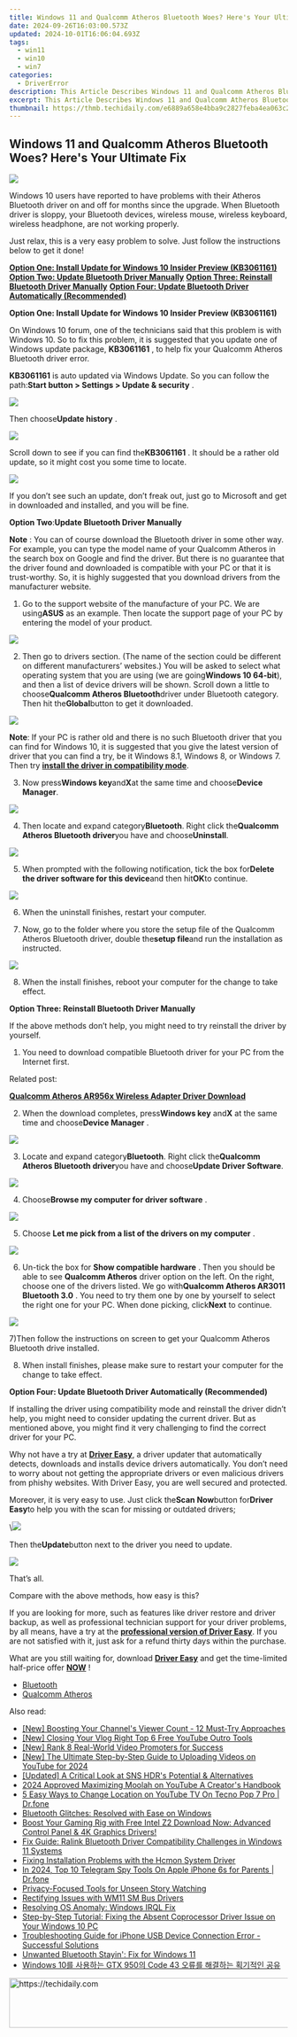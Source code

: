 ```yaml
---
title: Windows 11 and Qualcomm Atheros Bluetooth Woes? Here's Your Ultimate Fix
date: 2024-09-26T16:03:00.573Z
updated: 2024-10-01T16:06:04.693Z
tags:
  - win11
  - win10
  - win7
categories:
  - DriverError
description: This Article Describes Windows 11 and Qualcomm Atheros Bluetooth Woes? Here's Your Ultimate Fix
excerpt: This Article Describes Windows 11 and Qualcomm Atheros Bluetooth Woes? Here's Your Ultimate Fix
thumbnail: https://thmb.techidaily.com/e6889a658e4bba9c2827feba4ea063c236adc8db7e5b5caf8c7f574f84c4eaab.jpg
---
```


## Windows 11 and Qualcomm Atheros Bluetooth Woes? Here's Your Ultimate Fix

![](https://images.drivereasy.com/wp-content/uploads/2017/01/img_587848fa4952b.png)

Windows 10 users have reported to have problems with their Atheros Bluetooth driver on and off for months since the upgrade. When Bluetooth driver is sloppy, your Bluetooth devices, wireless mouse, wireless keyboard, wireless headphone, are not working properly.
  
Just relax, this is a very easy problem to solve. Just follow the instructions below to get it done!
  
[**Option One: Install Update for Windows 10 Insider Preview (KB3061161)**](#1)
[**Option Two: Update Bluetooth Driver Manually**](https://tokenmetrics.sjv.io/jrkzxp)
**[Option Three: Reinstall Bluetooth Driver Manually](https://laganoo.pxf.io/5g6ygn)**
**[Option Four: Update Bluetooth Driver Automatically (Recommended)](#4)**
  
 **Option One: Install Update for Windows 10 Insider Preview (KB3061161)**
  
 On Windows 10 forum, one of the technicians said that this problem is with Windows 10\. So to fix this problem, it is suggested that you update one of Windows update package, **KB3061161** , to help fix your Qualcomm Atheros Bluetooth driver error.
  
**KB3061161** is auto updated via Windows Update. So you can follow the path:**Start button > Settings > Update & security** .
  
![](https://images.drivereasy.com/wp-content/uploads/2017/01/img_5878512a85d87.jpg)
  
 Then choose**Update history** .

![](https://images.drivereasy.com/wp-content/uploads/2017/01/img_5878514d080da.jpg)
  
 Scroll down to see if you can find the**KB3061161** . It should be a rather old update, so it might cost you some time to locate.
  
![](https://images.drivereasy.com/wp-content/uploads/2017/01/img_587852a8ba348.jpg)

If you don’t see such an update, don’t freak out, just go to Microsoft and get in downloaded and installed, and you will be fine.
  
**Option Two**:**Update Bluetooth Driver Manually**
  
**Note** : You can of course download the Bluetooth driver in some other way. For example, you can type the model name of your Qualcomm Atheros in the search box on Google and find the driver. But there is no guarantee that the driver found and downloaded is compatible with your PC or that it is trust-worthy. So, it is highly suggested that you download drivers from the manufacturer website.
  
 1) Go to the support website of the manufacture of your PC. We are using**ASUS** as an example. Then locate the support page of your PC by entering the model of your product.
  
![](https://images.drivereasy.com/wp-content/uploads/2017/01/img_587854520d556.jpg)

2) Then go to drivers section. (The name of the section could be different on different manufacturers’ websites.) You will be asked to select what operating system that you are using (we are going**Windows 10 64-bit**), and then a list of device drivers will be shown. Scroll down a little to choose**Qualcomm Atheros Bluetooth**driver under Bluetooth category. Then hit the**Global**button to get it downloaded.
  
![](https://images.drivereasy.com/wp-content/uploads/2017/01/img_5878567811d29.png)

**Note**: If your PC is rather old and there is no such Bluetooth driver that you can find for Windows 10, it is suggested that you give the latest version of driver that you can find a try, be it Windows 8.1, Windows 8, or Windows 7\. Then try [**install the driver in compatibility mode**](https://tools.techidaily.com/drivereasy/download/).
  
3) Now press**Windows key**and**X**at the same time and choose**Device Manager**.
  
![](https://images.drivereasy.com/wp-content/uploads/2017/01/img_5878625e408ff.png)

4) Then locate and expand category**Bluetooth**. Right click the**Qualcomm Atheros Bluetooth driver**you have and choose**Uninstall**.

![](https://images.drivereasy.com/wp-content/uploads/2017/01/img_5878700f160fd.jpg)

5) When prompted with the following notification, tick the box for**Delete the driver software for this device**and then hit**OK**to continue.
  
![](https://images.drivereasy.com/wp-content/uploads/2017/01/img_58787077d9b1c.png)

6) When the uninstall finishes, restart your computer.
  
7) Now, go to the folder where you store the setup file of the Qualcomm Atheros Bluetooth driver, double the**setup file**and run the installation as instructed.
  
![](https://images.drivereasy.com/wp-content/uploads/2017/01/img_587857485a0a6.png)

8) When the install finishes, reboot your computer for the change to take effect.
  
 **Option Three: Reinstall Bluetooth Driver Manually**
  
 If the above methods don’t help, you might need to try reinstall the driver by yourself.
  
 1) You need to download compatible Bluetooth driver for your PC from the Internet first.
  
 Related post:

[**Qualcomm Atheros AR956x Wireless Adapter Driver Download**](https://tools.techidaily.com/drivereasy/download/)

 2) When the download completes, press**Windows key** and**X** at the same time and choose**Device Manager** .
  
![](https://images.drivereasy.com/wp-content/uploads/2017/01/img_5878625e408ff.png)

3) Locate and expand category**Bluetooth**. Right click the**Qualcomm Atheros Bluetooth driver**you have and choose**Update Driver Software**.
  
![](https://images.drivereasy.com/wp-content/uploads/2017/01/img_5878797a95615.png)

 4) Choose**Browse my computer for driver software** .
  
![](https://images.drivereasy.com/wp-content/uploads/2017/01/img_58787a96b276c.jpg)

 5) Choose **Let me pick from a list of the drivers on my computer** .
  
![](https://images.drivereasy.com/wp-content/uploads/2017/01/img_58787ac962e8f.jpg)

6) Un-tick the box for **Show compatible hardware** . Then you should be able to see **Qualcomm Atheros** driver option on the left. On the right, choose one of the drivers listed. We go with**Qualcomm Atheros AR3011 Bluetooth 3.0** . You need to try them one by one by yourself to select the right one for your PC. When done picking, click**Next** to continue.
  
![](https://images.drivereasy.com/wp-content/uploads/2017/01/img_58787b0460727.png)

7)Then follow the instructions on screen to get your Qualcomm Atheros Bluetooth drive installed.  
  
8) When install finishes, please make sure to restart your computer for the change to take effect.  

 **Option Four: Update Bluetooth Driver Automatically (Recommended)**
  
If installing the driver using compatibility mode and reinstall the driver didn’t help, you might need to consider updating the current driver. But as mentioned above, you might find it very challenging to find the correct driver for your PC.
  
Why not have a try at [**Driver Easy**](https://tools.techidaily.com/drivereasy/download/), a driver updater that automatically detects, downloads and installs device drivers automatically. You don’t need to worry about not getting the appropriate drivers or even malicious drivers from phishy websites. With Driver Easy, you are well secured and protected.
  
Moreover, it is very easy to use. Just click the**Scan Now**button for**Driver Easy**to help you with the scan for missing or outdated drivers;
  
 \\![](https://images.drivereasy.com/wp-content/uploads/2017/04/img_58e76e376da11.png)

Then the**Update**button next to the driver you need to update.

 ![](https://images.drivereasy.com/wp-content/uploads/2017/04/img_58e76eb162d8c.jpg)

That’s all.
  
Compare with the above methods, how easy is this?
  
If you are looking for more, such as features like driver restore and driver backup, as well as professional technician support for your driver problems, by all means, have a try at the [**professional version of Driver Easy**](https://tools.techidaily.com/drivereasy/download/). If you are not satisfied with it, just ask for a refund thirty days within the purchase.
  
What are you still waiting for, download [**Driver Easy**](https://tools.techidaily.com/drivereasy/download/) and get the time-limited half-price offer **[NOW](https://tools.techidaily.com/drivereasy/download/)** !

* [Bluetooth](https://store.drivereasy.com/order/cart.php?PRODS=4731822&QTY=1&AFFILIATE=108875)
* [Qualcomm Atheros](https://store.drivereasy.com/order/cart.php?PRODS=4731822&QTY=1&AFFILIATE=108875)

<ins class="adsbygoogle"
     style="display:block"
     data-ad-format="autorelaxed"
     data-ad-client="ca-pub-7571918770474297"
     data-ad-slot="1223367746"></ins>

<ins class="adsbygoogle"
     style="display:block"
     data-ad-client="ca-pub-7571918770474297"
     data-ad-slot="8358498916"
     data-ad-format="auto"
     data-full-width-responsive="true"></ins>

<span class="atpl-alsoreadstyle">Also read:</span>
<div><ul>
<li><a href="https://youtube-clips.techidaily.com/new-boosting-your-channels-viewer-count-12-must-try-approaches/"><u>[New] Boosting Your Channel's Viewer Count - 12 Must-Try Approaches</u></a></li>
<li><a href="https://youtube-docs.techidaily.com/36846702-new-closing-your-vlog-right-top-6-free-youtube-outro-tools/"><u>[New] Closing Your Vlog Right Top 6 Free YouTube Outro Tools</u></a></li>
<li><a href="https://youtube-lab.techidaily.com/ank-8-real-world-video-promoters-for-success/"><u>[New] Rank 8 Real-World Video Promoters for Success</u></a></li>
<li><a href="https://youtube-webster.techidaily.com/he-ultimate-step-by-step-guide-to-uploading-videos-on-youtube-for-2024/"><u>[New] The Ultimate Step-by-Step Guide to Uploading Videos on YouTube for 2024</u></a></li>
<li><a href="https://extra-tips.techidaily.com/updated-a-critical-look-at-sns-hdrs-potential-and-alternatives/"><u>[Updated] A Critical Look at SNS HDR's Potential & Alternatives</u></a></li>
<li><a href="https://youtube-webster.techidaily.com/approved-maximizing-moolah-on-youtube-a-creators-handbook/"><u>2024 Approved Maximizing Moolah on YouTube A Creator's Handbook</u></a></li>
<li><a href="https://location-fake.techidaily.com/5-easy-ways-to-change-location-on-youtube-tv-on-tecno-pop-7-pro-drfone-by-drfone-virtual-android/"><u>5 Easy Ways to Change Location on YouTube TV On Tecno Pop 7 Pro | Dr.fone</u></a></li>
<li><a href="https://driver-error.techidaily.com/bluetooth-glitches-resolved-with-ease-on-windows/"><u>Bluetooth Glitches: Resolved with Ease on Windows</u></a></li>
<li><a href="https://hardware-updates.techidaily.com/1722970995852-boost-your-gaming-rig-with-free-intel-z2-download-now-advanced-control-panel-and-4k-graphics-drivers/"><u>Boost Your Gaming Rig with Free Intel Z2 Download Now: Advanced Control Panel & 4K Graphics Drivers!</u></a></li>
<li><a href="https://driver-error.techidaily.com/fix-guide-ralink-bluetooth-driver-compatibility-challenges-in-windows-11-systems/"><u>Fix Guide: Ralink Bluetooth Driver Compatibility Challenges in Windows 11 Systems</u></a></li>
<li><a href="https://driver-error.techidaily.com/fixing-installation-problems-with-the-hcmon-system-driver/"><u>Fixing Installation Problems with the Hcmon System Driver</u></a></li>
<li><a href="https://ios-location-track.techidaily.com/in-2024-top-10-telegram-spy-tools-on-apple-iphone-6s-for-parents-drfone-by-drfone-virtual-ios/"><u>In 2024, Top 10 Telegram Spy Tools On Apple iPhone 6s for Parents | Dr.fone</u></a></li>
<li><a href="https://instagram-clips.techidaily.com/privacy-focused-tools-for-unseen-story-watching/"><u>Privacy-Focused Tools for Unseen Story Watching</u></a></li>
<li><a href="https://driver-error.techidaily.com/rectifying-issues-with-wm11-sm-bus-drivers/"><u>Rectifying Issues with WM11 SM Bus Drivers</u></a></li>
<li><a href="https://driver-error.techidaily.com/resolving-os-anomaly-windows-irql-fix/"><u>Resolving OS Anomaly: Windows IRQL Fix</u></a></li>
<li><a href="https://driver-error.techidaily.com/step-by-step-tutorial-fixing-the-absent-coprocessor-driver-issue-on-your-windows-10-pc/"><u>Step-by-Step Tutorial: Fixing the Absent Coprocessor Driver Issue on Your Windows 10 PC</u></a></li>
<li><a href="https://driver-error.techidaily.com/1721102275486-troubleshooting-guide-for-iphone-usb-device-connection-error-successful-solutions/"><u>Troubleshooting Guide for iPhone USB Device Connection Error - Successful Solutions</u></a></li>
<li><a href="https://driver-error.techidaily.com/unwanted-bluetooth-stayin-fix-for-windows-11/"><u>Unwanted Bluetooth Stayin': Fix for Windows 11</u></a></li>
<li><a href="https://driver-error.techidaily.com/1721096790905-windows-10-gtx-950-code-43/"><u>Windows 10를 사용하는 GTX 950의 Code 43 오류를 해결하는 획기적인 공유</u></a></li>
</ul></div>

<!-- affiliate ads begin -->
<a href="https://appsumo.8odi.net/c/5597632/2144273/7443" target="_top" id="2144273">
  <img src="//a.impactradius-go.com/display-ad/7443-2144273" border="0" alt="https://techidaily.com" width="728" height="90"/>
</a>
<img height="0" width="0" src="https://appsumo.8odi.net/i/5597632/2144273/7443" style="position:absolute;visibility:hidden;" border="0" />
<!-- affiliate ads end -->


